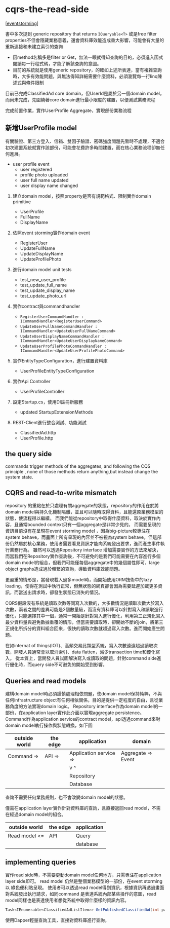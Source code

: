# cqrs-the-read-side

[[eventstorming]]

書中多次提到 generic repository that returns `IQueryable<T>` 或是free filter properties不但會隱藏業務意義，還會資料庫效能造成重大影響，可能會有大量的重新連接和未建立索引的查詢

- 因method名稱多是filter or Get，無法一眼就得知查詢的目的，必須進入函式閱讀每一行程式碼，才能了解該查詢的意圖。
- 目前的系統就是使用generic repository，的確如上述所表達，當有複雜查詢時，大多有效能問題，與無法得知詳細需要什麼資料，必須瀏覽每一行linq陳述式與條件限制


目前已完成ClassifiedAd core domain，但UserId是屬於另一個domain model，而尚未完成，先圍繞著core domain進行最小限度的建置，以便測試業務流程

完成前置作業，實作UserProfile Aggregate，實現部份業務流程

## 新增UserProfile model

有關驗證、第三方登入、信箱、雙因子驗證、密碼強度問題先暫時不處理，不適合初次建置系統就實作該部份，可能會花費許多時間建置，而在核心業務流程卻無任何進展。

- user profile event
    - user registered
    - profile photo uploaded
    - user full name updated
    - user display name changed

1. 建立domain model，按照property是否有規範格式、限制實作domain primitive
    - UserProfile
    - FullName
    - DisplayName

2. 依照event storming實作domain event
    - RegisterUser
    - UpdateFullName
    - UpdateDisplayName
    - UpdateProfilePhoto

3. 進行domain model unit tests
    - test_new_user_profile
    - test_update_full_name
    - test_update_display_name
    - test_update_photo_url

4. 實作contract與commandhandler
    - `RegisterUserCommandHandler : ICommandHandler<RegisterUserCommand>`
    - `UpdateUserFullNameCommandHandler : ICommandHandler<UpdateUserFullNameCommand>`
    - `UpdateUserDisplayNameCommandHandler : ICommandHandler<UpdateUserDisplayNameCommand>`
    - `UpdateUserProfilePhotoCommandHandler : ICommandHandler<UpdateUserProfilePhotoCommand>`
    
5. 實作EntityTypeConfiguration，進行建置資料庫
    - UserProfileEntityTypeConfiguration

6. 實作Api Controller
    - UserProfileController

6. 設定Startup.cs，使用DI註冊新服務
    - updated StartupExtensionMethods
    
1. REST-Client進行整合測試、功能測試
    - ClassifiedAd.http
    - UserProfile.http


## the query side

commands trigger methods of the aggregates, and following the CQS principle , none of those methods return anything,but instead change the system state.

## CQRS and read-to-write mismatch

repository 的重點在於只處理有關aggregate的狀態，repository的作用在於將domain model與持久化機制隔離，並且可以隨時取得資料，且能還原業務模型的狀態，使流程得以繼續。
而我們能從repository中取得什麼資料，取決於實作內容，且通常bounded context只有一個aggregate是非常少見的。
而需要呈現的資訊目前沒有在呈現在event storming model ，因為big-picture較專注在system behave，而畫面上所有呈現的內容並不被視為system behave，但這部份仍然屬於核心業務，使用者需要看見資訊才能向系統發出要求，進而產生事件執行業務行為。
雖然可以透過Repository interface 增加需要實作的方法來解決，而當我們在Repository實作查詢後，不可避免的是我們可能需要在內容進行多個domain model的組合，但我們可能僅每個aggregate中的幾個屬性即可，large object graphs造成過於頻繁的查詢，導致資料庫效能問題。

更嚴重的情形是，當發現載入過多model時，而開始使用ORM技術中的lazy loading，使得在測試中執行正常，但無狀態的網頁卻會因為需要延遲加載更多資訊，而當送出請求時，卻發生狀態已消失的情況。

CQRS假設沒有系統是讀取次數等同寫入次數的，大多數情況是讀取次數大於寫入次數，兩者之間的差異可能是2個數量級，而沒有資料庫可以針對寫入和讀取進行優化，只能選擇其中一個，通常一開始是針對寫入進行優化，利用第三正規化寫入最少資料量與避免數據重覆的情形，但當需要讀取時，卻開始不斷的join，將第三正規化所拆分的資料組合回來，很快的讀取次數就超過寫入次數。進而開始產生問題。

在如internat of things(IOT)、高頻交易此類型系統，寫入次數遠遠超過讀取次數，開發人員通常會以取消索引、data flatten，減少transaction time和優化寫入。
從本質上，當開發人員試圖解決寫入或讀取的問題，針對command side進行優化時，而query side不可避免的開始受到影響。

## Queries and read models


建構domain model時必須謹慎處理相依問題，使domain model保持純粹，不與任何infrastructure object有任何相依關係，目的是提供一定程度的自由，且從業務角度的方法實現domain logic。
Repository interface作為domain model的一部份，在application layer實作此介面以實現aggregate persistence。
Command作為application service的contract model，api透過command來對domain model執行操作與狀態轉換，如下圖

|outside world| the edge | application | domain
|--|--|--|--|
|Command =>|API =>|Application service =>|Aggregate => Event|
||| v    ^||
|||Repository||
|||Database||


查詢不需要任何業務規則，也不會改變domain model的狀態。

僅需在application layer實作針對資料庫的查詢，且直接返回read model，不需在經過domain model的組合。

|outside world|the edge| application|
|--|--|--|
|Read model <=| API|Query|
||| database|

## implementing queries

實作read side時，不需要更動domain model任何地方，只需專注在application layer side即可。
read model 仍然是整個業務模型的一部份，在event storming以 綠色便利貼呈現。
使用者可以透過read model得到資訊，根據資訊再透過畫面對系統發出執行請求，如同command 是表達系統內部某些操作的意圖，read model同樣也是表達使用者想從系統中取得什麼樣的資訊內容。


```csharp
Task<IEnumerable<ClassifiedAdListItem>> GetPublishedClassifiedAd(int page,int pagesize)
```

使用Dapper輕量查詢工具，直接對資料庫進行查詢。


[//begin]: # "Autogenerated link references for markdown compatibility"
[eventstorming]: eventstorming.md "eventstorming"
[//end]: # "Autogenerated link references"